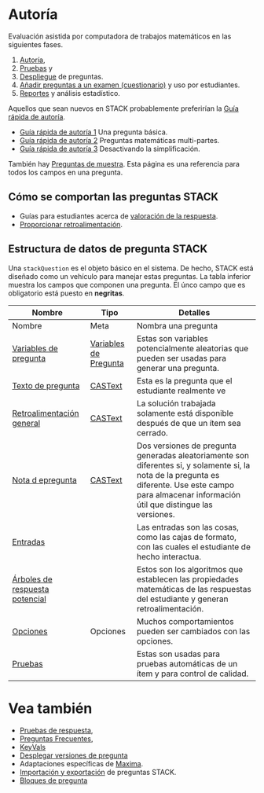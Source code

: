 # Autoría

Evaluación asistida por computadora de trabajos matemáticos en las siguientes fases.

1. [Autoría](../Authoring/index.md),
2. [Pruebas](Testing.md) y
3. [Despliegue](Deploying.md) de preguntas.
4. [Añadir preguntas a un examen (cuestionario)](Quiz.md) y uso por estudiantes.
5. [Reportes](Reporting.md) y análisis estadístico.

Aquellos que sean nuevos en STACK probablemente preferirían la [Guía rápida de autoría](Authoring_quick_start.md).

* [Guía rápida de autoría 1](Authoring_quick_start.md) Una pregunta básica.
* [Guía rápida de autoría 2](Authoring_quick_start_2.md) Preguntas matemáticas multi-partes.
* [Guía rápida de autoría 3](Authoring_quick_start_3.md) Desactivando la simplificación.

También hay [Preguntas de muestra](Sample_questions.md).
Esta página es una referencia para todos los campos en una pregunta.

## Cómo se comportan las preguntas STACK  ##

* Guías para estudiantes acerca de [valoración de la respuesta](../Students/Answer_assessment.md).
* [Proporcionar retroalimentación](Feedback.md).

## Estructura de datos de pregunta STACK  ##

Una `stackQuestion` es el objeto básico en el sistema. De hecho, STACK está diseñado como un vehículo para manejar estas preguntas.
La tabla inferior muestra los campos que componen una pregunta.
El únco campo que es obligatorio está puesto en **negritas**.

| Nombre                                                     | Tipo                                                       | Detalles
| ---------------------------------------------------------- | ---------------------------------------------------------- | ----------------------------------------------------------------------------------------------------------------------------------------------------------------------------------
| Nombre                                                     | Meta                                                       | Nombra una pregunta
| [Variables de pregunta](KeyVals.md#Question_variables)     | [Variables de Pregunta](KeyVals.md#Question_variables)     | Estas son variables potencialmente aleatorias que pueden ser usadas para generar una pregunta.
| [Texto de pregunta](CASText.md#question_text)              | [CASText](CASText.md)                                      | Esta es la pregunta que el estudiante realmente ve
| [Retroalimentación general](CASText.md#General_feedback)   | [CASText](CASText.md)                                      | La solución trabajada solamente está disponible después de que un ítem sea cerrado.
| [Nota d epregunta](Question_note.md)                       | [CASText](CASText.md)                                      | Dos versiones de pregunta generadas aleatoriamente son diferentes si, y solamente si, la nota de la pregunta es diferente.  Use este campo para almacenar información útil que distingue las versiones.
| [Entradas](Inputs.md)                                      |                                                            | Las entradas son las cosas, como las cajas de formato, con las cuales el estudiante de hecho interactua.
| [Árboles de respuesta potencial](Potential_response_trees.md)|                                                          | Estos son los algoritmos que establecen las propiedades matemáticas de las respuestas del estudiante y generan retroalimentación.
| [Opciones](Options.md)                                     | Opciones                                                   | Muchos comportamientos pueden ser cambiados con las opciones.
| [Pruebas](Testing.md)                                      |                                                            | Estas son usadas para pruebas automáticas de un ítem y para control de calidad.

# Vea también

* [Pruebas de respuesta](Answer_tests.md),
* [Preguntas Frecuentes](Author_FAQ.md),
* [KeyVals](KeyVals.md)
* [Desplegar versiones de pregunta](Deploying.md)
* Adaptaciones específicas de [Maxima](../CAS/Maxima.md).
* [Importación y exportación](ImportExport.md) de preguntas STACK.
* [Bloques de pregunta](Question_blocks.md)


